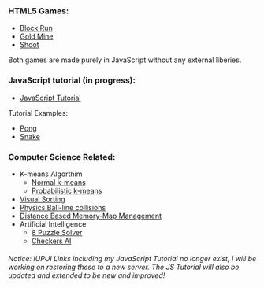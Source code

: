 <h3>HTML5 Games:</h3>
<ul>
<li><a href="https://github.com/SpencerWie/JavaScript/tree/master/Block%20Run">Block Run</a></li>
<li><a href="http://cs.iupui.edu/~spdwiecz/JavaScript/GoldMine/goldMine.html">Gold Mine</a></li>
<li><a href="http://cs.iupui.edu/~spdwiecz/JavaScript/Shoot/Shoot.html">Shoot</a></li>
</ul>
<p>Both games are made purely in JavaScript without any external liberies.</p>

<h3>JavaScript tutorial (in progress): </h3>
<ul>
<li><a href="https://cdn.rawgit.com/SpencerWie/JavaScript/59a6f16a/JS_Tut/js_tuts_preface.html">JavaScript Tutorial</a></li>
</ul>

<p>Tutorial Examples:</p>
<ul>
<li><a href="http://jsfiddle.net/nDtLK/6/">Pong</a></li>
<li><a href="http://jsfiddle.net/8uVEh/">Snake</a></li>
</ul>
<h3>Computer Science Related:</h3>
<ul>
<li>K-means Algorthim
  <ul>
  <li><a href=http://cs.iupui.edu/~spdwiecz/JavaScript/k-means/kMeans.html>Normal k-means</a></li>
  <li><a href=http://cs.iupui.edu/~spdwiecz/JavaScript/k-means/kMeans_prob.html>Probabilistic k-means</a></li>
  </ul>
</li>
<li><a href=http://cs.iupui.edu/~spdwiecz/JavaScript/sortingGraphs/sortingGraphs.html>Visual Sorting</a></li>
<li><a href=http://cs.iupui.edu/~spdwiecz/JavaScript/Physics/Ball.html>Physics Ball-line collisions</a></li>
<li><a href=http://cs.iupui.edu/~spdwiecz/JavaScript/Large_Map_Memory/memOut.html>Distance Based Memory-Map Management</a></li>
<li>Artificial Intelligence
  <ul>
  <li><a href="http://cs.iupui.edu/~spdwiecz/JavaScript/csci487_Proj1/projAI.html">8 Puzzle Solver</a></li>
  <li><a href="http://cs.iupui.edu/~spdwiecz/JavaScript/checkers/checkers.html">Checkers AI</a></li>
  </ul>
</li>
</ul>

<h6>Notice: IUPUI Links including my JavaScript Tutorial no longer exist, I will be working on restoring these to a new server. The JS Tutorial will also be updated and extended to be new and improved!</h6>

